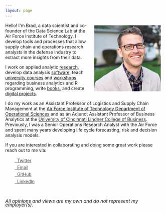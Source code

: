 ```yaml
---
layout: page
---
```



<center>
<img src="/public/Brad Boehmke.jpg" alt="Brad" align="right" style="width: 42%; height: 42%; margin:8px">
</center> 



Hello! I'm Brad, a data scientist and co-founder of the Data Science Lab at the Air Force Institute of Technology. I develop tools and processes that allow supply chain and operations research analysts in the defense industry to extract more insights from their data.  

I work on applied analytic [research](http://bradleyboehmke.github.io/papers/), develop data analysis [software](http://bradleyboehmke.github.io/software/), teach [university courses](http://bradleyboehmke.github.io/courses/) and [workshops](http://bradleyboehmke.github.io/workshops/) regarding business analytics and R programming, write [books](http://bradleyboehmke.github.io/books/), and create [digital projects](http://bradleyboehmke.github.io/digital_projects/). 

I do my work as an Assistant Professor of Logistics and Supply Chain Management at the [Air Force Institute of Technology Department of Operational Sciences](http://www.afit.edu/ENS/) and as an Adjunct Assistant Professor of Business Analytics at the [University of Cincinnati Lindner College of Business](http://business.uc.edu/departments/obais.html). Previously, I was a Senior Operations Research Analyst with the Air Force and spent many years developing life cycle forecasting, risk and decision analysis models.

If you are interested in collaborating and doing some great work please reach out to me via:

<div class="contact-buttons" style="line-height:160%;margin-left:30px;margin-top:10px">
<p>
<a href="https://twitter.com/bradleyboehmke" target="_blank" style="color:#515151;"><i class="fa fa-twitter"></i> &nbsp; Twitter<br></a> 
<a href="mailto:bradleyboehmke@gmail.com" target="_blank" style="color:#515151;"><i class="fa fa-envelope" style="font-size:1em"></i> &nbsp; Email<br></a> 
<a href="https://github.com/bradleyboehmke" target="_blank" style="color:#515151;"><i class="fa fa-github" style="font-size:1em"></i> &nbsp; GitHub<br></a> 
<a href="https://www.linkedin.com/in/brad-boehmke-ph-d-9b0a257" target="_blank" style="color:#515151;"><i class="fa fa-linkedin" style="font-size:1em"></i> &nbsp; LinkedIn<br></a>
</p>
</div>

<br>

<P CLASS="footnote" style="line-height:0.75; font-size:15px">
<i class="fa fa-asterisk" style="font-size:1em"></i> <i>All opinions and views are my own and do not represent my employer(s).</i>
</P>
